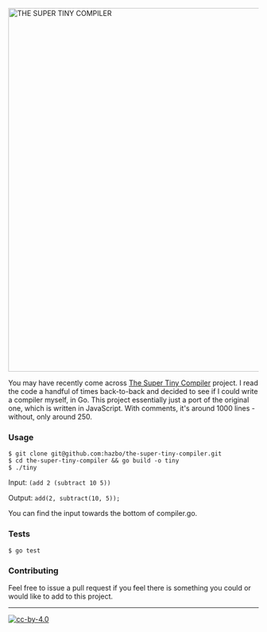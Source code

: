 <a href="compiler.go"><img width="731" alt="THE SUPER TINY COMPILER" src="https://cloud.githubusercontent.com/assets/952783/14413766/134c4068-ff39-11e5-996e-9452973299c2.png"/></a>

You may have recently come across [The Super Tiny Compiler][1] project. I read
the code a handful of times back-to-back and decided to see if I could write a
compiler myself, in Go. This project essentially just a port of the original
one, which is written in JavaScript. With comments, it's around 1000 lines -
without, only around 250.

### Usage

```
$ git clone git@github.com:hazbo/the-super-tiny-compiler.git
$ cd the-super-tiny-compiler && go build -o tiny
$ ./tiny
```

Input: `(add 2 (subtract 10 5))`

Output: `add(2, subtract(10, 5));`

You can find the input towards the bottom of compiler.go.

### Tests

```
$ go test
```

### Contributing

Feel free to issue a pull request if you feel there is something you could or
would like to add to this project.

---

[![cc-by-4.0](https://licensebuttons.net/l/by/4.0/80x15.png)](http://creativecommons.org/licenses/by/4.0/)

[1]: https://github.com/thejameskyle/the-super-tiny-compiler
